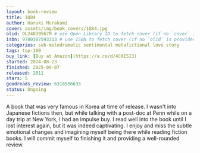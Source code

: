 ```yaml
---
layout: book-review
title: 1Q84
author: Haruki Murakami
cover: assets/img/book_covers/1Q84.jpg
olid: OL24839567M # use Open Library ID to fetch cover (if no `cover` is provided)
isbn: 9780307593313 # use ISBN to fetch cover (if no `olid` is provided, dashes are optional)
categories: sub-melodramatic sentimental metafictional love story
tags: top-100
buy_link: [Buy at Amazon](https://a.co/d/4CKI5I3)
started: 2024-08-23
finished: 2025-09-07
released: 2011
stars: 5
goodreads_review: 6318556633
status: Ongoing
---
```


A book that was very famous in Korea at time of release. I wasn't into Japanese fictions then, but while talking with a post-doc at Penn while on a day trip at New York, I had an impulse buy. I read well into the book until I lost interest again, but it was indeed captivating. I enjoy and miss the subtle emotional changes and imagining myself being there while reading fiction books. I will commit myself to finishing it and providing a well-rounded review.
